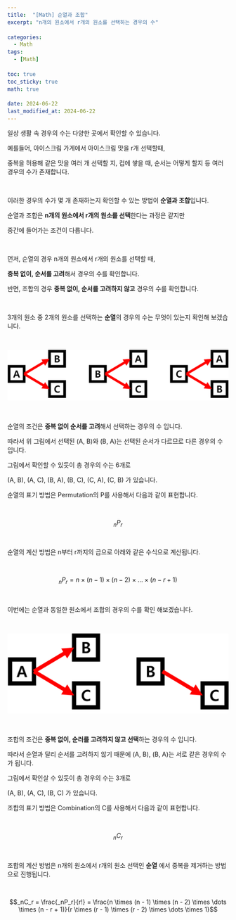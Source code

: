 ```yaml
---
title:  "[Math] 순열과 조합"
excerpt: "n개의 원소에서 r개의 원소를 선택하는 경우의 수"

categories:
  - Math
tags:
  - [Math]

toc: true
toc_sticky: true
math: true
 
date: 2024-06-22
last_modified_at: 2024-06-22
---
```


일상 생활 속 경우의 수는 다양한 곳에서 확인할 수 있습니다.  

예를들어, 아이스크림 가게에서 아이스크림 맛을 r개 선택할때,  

중복을 허용해 같은 맛을 여러 개 선택할 지, 컵에 쌓을 때, 순서는 어떻게 할지 등 여러 경우의 수가 존재합니다.  

<br/>

이러한 경우의 수가 몇 개 존재하는지 확인할 수 있는 방법이 **순열과 조합**입니다.  

순열과 조합은 **n개의 원소에서 r개의 원소를 선택**한다는 과정은 같지만  

중간에 들어가는 조건이 다릅니다.  

<br/>

먼저, 순열의 경우 n개의 원소에서 r개의 원소를 선택할 때,  

**중복 없이, 순서를 고려**해서 경우의 수를 확인합니다.  

반면, 조합의 경우 **중복 없이, 순서를 고려하지 않고** 경우의 수를 확인합니다.  

<br/>

3개의 원소 중 2개의 원소를 선택하는 **순열**의 경우의 수는 무엇이 있는지 확인해 보겠습니다.

<br/>

![순열](/assets/img/math/순열.png)

<br/>

순열의 조건은 **중복 없이 순서를 고려**해서 선택하는 경우의 수 입니다.  

따라서 위 그림에서 선택된 (A, B)와 (B, A)는 선택된 순서가 다르므로 다른 경우의 수 입니다.  

그림에서 확인할 수 있듯이 총 경우의 수는 6개로  

(A, B), (A, C), (B, A), (B, C), (C, A), (C, B) 가 있습니다.  

순열의 표기 방법은 Permutation의 P를 사용해서 다음과 같이 표현합니다.  

<br/>

$$_nP_r$$

<br/>

순열의 계산 방법은 n부터 r까지의 곱으로 아래와 같은 수식으로 계산됩니다.  

<br/>

$$_nP_r = n \times (n - 1) \times (n - 2) \times \dots \times (n - r + 1)$$  

<br/>

이번에는 순열과 동일한 원소에서 조합의 경우의 수를 확인 해보겠습니다.  

<br/>

![조합](/assets/img/math/조합.png)

<br/>

조합의 조건은 **중복 없이, 순러를 고려하지 않고 선택**하는 경우의 수 입니다.  

따라서 순열과 달리 순서를 고려하지 않기 때문에 (A, B), (B, A)는 서로 같은 경우의 수가 됩니다.  

그림에서 확인살 수 있듯이 총 경우의 수는 3개로  

(A, B), (A, C), (B, C) 가 있습니다.  

조합의 표기 방법은 Combination의 C를 사용해서 다음과 같이 표현합니다.  

<br/>

$$_nC_r$$  

<br/>

조합의 계산 방법은 n개의 원소에서 r개의 원소 선택인 **순열** 에서 중복을 제거하는 방법으로 진행됩니다.  

<br/>

$$_nC_r = \frac{_nP_r}{r!} = \frac{n \times (n - 1) \times (n - 2) \times \dots \times (n - r + 1)}{r \times (r - 1) \times (r - 2) \times \dots \times 1}$$

<br/>